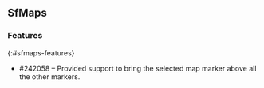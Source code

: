 ## SfMaps

### Features
{:#sfmaps-features}

* \#242058 – Provided support to bring the selected map marker above all the other markers.

